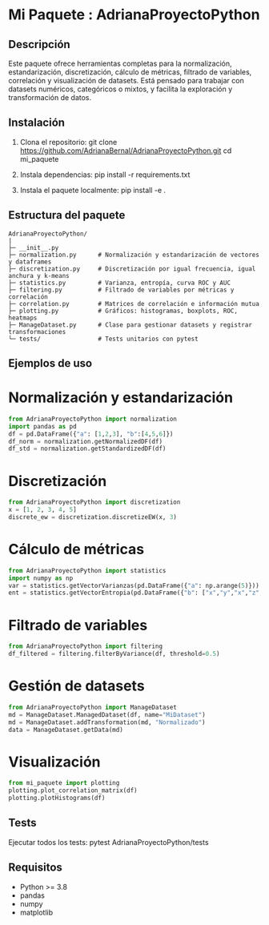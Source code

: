 Mi Paquete : AdrianaProyectoPython
=================================================

Descripción
-----------
Este paquete ofrece herramientas completas para la normalización, estandarización,
discretización, cálculo de métricas, filtrado de variables, correlación y visualización
de datasets. Está pensado para trabajar con datasets numéricos, categóricos o mixtos,
y facilita la exploración y transformación de datos.

Instalación
-----------
1. Clona el repositorio:
   git clone https://github.com/AdrianaBernal/AdrianaProyectoPython.git
   cd mi_paquete

2. Instala dependencias:
   pip install -r requirements.txt

3. Instala el paquete localmente:
   pip install -e .

Estructura del paquete
---------------------

```text
AdrianaProyectoPython/
|
├─ __init__.py
├─ normalization.py      # Normalización y estandarización de vectores y dataframes
├─ discretization.py     # Discretización por igual frecuencia, igual anchura y k-means
├─ statistics.py         # Varianza, entropía, curva ROC y AUC
├─ filtering.py          # Filtrado de variables por métricas y correlación
├─ correlation.py        # Matrices de correlación e información mutua
├─ plotting.py           # Gráficos: histogramas, boxplots, ROC, heatmaps
├─ ManageDataset.py      # Clase para gestionar datasets y registrar transformaciones
└─ tests/                # Tests unitarios con pytest

```


Ejemplos de uso
---------------
# Normalización y estandarización
```python
from AdrianaProyectoPython import normalization
import pandas as pd
df = pd.DataFrame({"a": [1,2,3], "b":[4,5,6]})
df_norm = normalization.getNormalizedDF(df)
df_std = normalization.getStandardizedDF(df)
```

# Discretización
```python
from AdrianaProyectoPython import discretization
x = [1, 2, 3, 4, 5]
discrete_ew = discretization.discretizeEW(x, 3)
```

# Cálculo de métricas
```python
from AdrianaProyectoPython import statistics
import numpy as np
var = statistics.getVectorVarianzas(pd.DataFrame({"a": np.arange(5)}))
ent = statistics.getVectorEntropia(pd.DataFrame({"b": ["x","y","x","z","y"]}))
```

# Filtrado de variables
```python
from AdrianaProyectoPython import filtering
df_filtered = filtering.filterByVariance(df, threshold=0.5)
```

# Gestión de datasets
```python
from AdrianaProyectoPython import ManageDataset
md = ManageDataset.ManagedDataset(df, name="MiDataset")
md = ManageDataset.addTransformation(md, "Normalizado")
data = ManageDataset.getData(md)
```


# Visualización
```python
from mi_paquete import plotting
plotting.plot_correlation_matrix(df)
plotting.plotHistograms(df)
```


Tests
-----
Ejecutar todos los tests:
pytest AdrianaProyectoPython/tests

Requisitos
----------
- Python >= 3.8
- pandas
- numpy
- matplotlib
